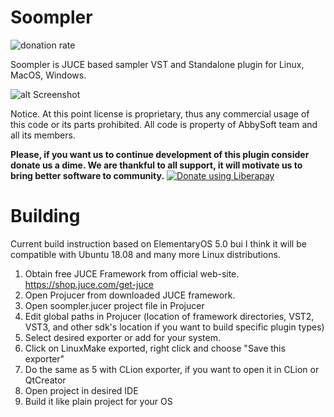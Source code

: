 

# Soompler
![donation rate](http://img.shields.io/liberapay/receives/abbysoft.svg?logo=liberapay)

Soompler is JUCE based sampler VST and Standalone plugin for Linux, MacOS, Windows.

![alt Screenshot](https://i.ibb.co/bK4MLvD/2019-07-16-5-38-24.png)

Notice. At this point license is proprietary, thus any commercial usage of this code or its parts prohibited. All code is property of AbbySoft team and all its members.

**Please, if you want us to continue development of this plugin consider donate us a dime. We are thankful to all support, it will motivate us to bring better software to community.** <noscript><a href="https://liberapay.com/abbysoft/donate"><img alt="Donate using Liberapay" src="https://liberapay.com/assets/widgets/donate.svg"></a></noscript>

# Building

Сurrent build instruction based on ElementaryOS 5.0 bui I think it will be compatible with Ubuntu 18.08 and many more Linux distributions.

1. Obtain free JUCE Framework from official web-site. https://shop.juce.com/get-juce
2. Open Projucer from downloaded JUCE framework.
3. Open soompler.jucer project file in Projucer
4. Edit global paths in Projucer (location of framework directories, VST2, VST3, and other sdk's location if you want to build specific plugin types)
5. Select desired exporter or add for your system. 
6. Click on LinuxMake exported, right click and choose "Save this exporter"
7. Do the same as 5 with CLion exporter, if you want to open it in CLion or QtCreator
8. Open project in desired IDE
9. Build it like plain project for your OS

